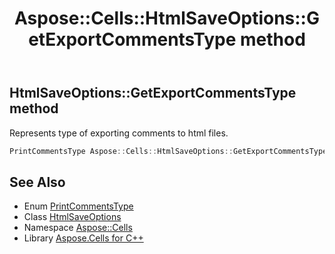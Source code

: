 ﻿---
title: Aspose::Cells::HtmlSaveOptions::GetExportCommentsType method
linktitle: GetExportCommentsType
second_title: Aspose.Cells for C++ API Reference
description: 'Aspose::Cells::HtmlSaveOptions::GetExportCommentsType method. Represents type of exporting comments to html files in C++.'
type: docs
weight: 2000
url: /cpp/aspose.cells/htmlsaveoptions/getexportcommentstype/
---
## HtmlSaveOptions::GetExportCommentsType method


Represents type of exporting comments to html files.

```cpp
PrintCommentsType Aspose::Cells::HtmlSaveOptions::GetExportCommentsType()
```

## See Also

* Enum [PrintCommentsType](../../printcommentstype/)
* Class [HtmlSaveOptions](../)
* Namespace [Aspose::Cells](../../)
* Library [Aspose.Cells for C++](../../../)
